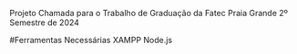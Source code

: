 Projeto Chamada para o Trabalho de Graduação da Fatec Praia Grande 2º Semestre de 2024

#Ferramentas Necessárias
XAMPP
Node.js
